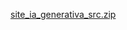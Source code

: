 [site_ia_generativa_src.zip](https://github.com/user-attachments/files/20368638/site_ia_generativa_src.zip)
